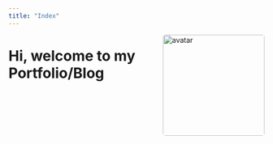 ```yaml
---
title: "Index"
---
```


<img alt="avatar" style="width:200px; border-radius:5px;float:right;" src="https://cdn.discordapp.com/attachments/952560619264020510/952560671848038440/nihon.png">

# Hi, welcome to my Portfolio/Blog

